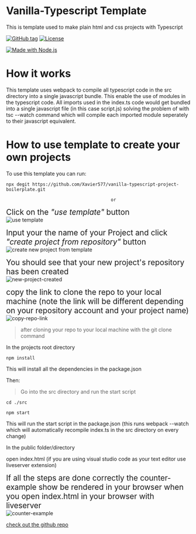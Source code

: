# Vanilla-Typescript Template

This is template used to make plain html and css projects with Typescript

[![GitHub tag](https://img.shields.io/github/tag/Xavier577/vanilla-typescript-project-boilerplate?include_prereleases=&sort=semver)](https://github.com/Xavier577/vanilla-typescript-project-boilerplate/releases)
[![License](https://img.shields.io/badge/License-MIT-blue)](#license)

[![Made with Node.js](https://img.shields.io/badge/Node.js->=12-blue?logo=node.js&logoColor=white)](https://nodejs.org)

# How it works

This template uses webpack to compile all typescript code in the src directory into a single javascript bundle.
This enable the use of modules in the typescript code. All imports used in the index.ts code would get bundled into a single javascript file (in this case script.js) solving the problem of with tsc --watch command which will compile each imported module seperately to their javascript equivalent.

# How to use template to create your own projects

To use this template you can run:

```
npx degit https://github.com/Xavier577/vanilla-typescript-project-boilerplate.git
```
                                            or


<p>
<span style="font-size: 1.3rem"> Click on the <em>"use template"</em> button </span> <br/>
<img src="https://xavier577.github.io/vanilla-typescript-project-boilerplate/screenshots/useTemplate.PNG"alt="use template"/> 
</p>

<p>
<span style="font-size: 1.3rem"> Input your the name of your Project and click <em>"create project from repository"</em> button </span> <br/>
<img 
src="https://xavier577.github.io/vanilla-typescript-project-boilerplate/screenshots/create-project-from-template.PNG"
alt="create new project from template"
/>

</p>

<p>
<span style="font-size: 1.3rem"> You should see that your new project's repository has been created </span><br/>
<img src="https://xavier577.github.io/vanilla-typescript-project-boilerplate/screenshots/new-project-created.PNG" alt="new-project-created">
</p>

<p>
<span style="font-size: 1.3rem"> copy the link to clone the repo to your local machine (note the link will be different depending on your repository account and your project name)</span> <br/>
<img src="https://xavier577.github.io/vanilla-typescript-project-boilerplate/screenshots/clone-from-your-repo.PNG" alt="copy-repo-link">
</p>

> after cloning your repo to your local machine with the git clone command

In the projects root directory

```
npm install

```

This will install all the dependencies in the package.json

Then:

> Go into the src directory and run the start script

```
cd ./src

npm start

```

This will run the start script in the package.json (this runs webpack --watch which will automatically recompile index.ts in the src directory on every change)

In the public folder/directory

open index.html (if you are using visual studio code as your text editor use liveserver extension)

<p>
<span style="font-size: 1.3rem"> 
If all the steps are done correctly the counter-example  show be rendered  in your browser when you open index.html in your browser with liveserver
</span> <br/>
<img src="https://xavier577.github.io/vanilla-typescript-project-boilerplate/screenshots/counter-example.PNG" alt="counter-example">
</p>

[check out the github repo](https://github.com/Xavier577/vanilla-typescript-project-boilerplate)
